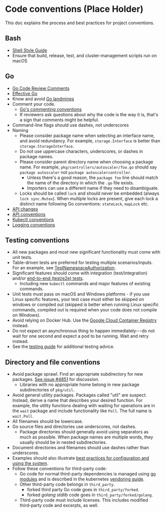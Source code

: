 # Code conventions (Place Holder)
This doc explains the process and best practices for project conventions.
## Bash
  - [Shell Style Guide](../styleguide/shellguide.md)
  - Ensure that build, release, test, and cluster-management scripts run on macOS

## Go
  - [Go Code Review Comments](https://github.com/golang/go/wiki/CodeReviewComments)
  - [Effective Go](https://golang.org/doc/effective_go.html)
  - Know and avoid [Go landmines](https://gist.github.com/lavalamp/4bd23295a9f32706a48f)
  - Comment your code.
    - [Go's commenting conventions](http://blog.golang.org/godoc-documenting-go-code)
    - If reviewers ask questions about why the code is the way it is, that's a sign that comments might be helpful.
  - Command-line flags should use dashes, not underscores
  - Naming
    - Please consider package name when selecting an interface name, and avoid redundancy. For example, `storage.Interface` is better than `storage.StorageInterface`.
    - Do not use uppercase characters, underscores, or dashes in package names.
    - Please consider parent directory name when choosing a package name. For example, `pkg/controllers/autoscaler/foo.go` should say `package autoscaler` not `package autoscalercontroller`.
        - Unless there's a good reason, the `package foo` line should match the name of the directory in which the `.go` file exists.
        - Importers can use a different name if they need to disambiguate.
    - Locks should be called `lock` and should never be embedded (always `lock sync.Mutex`). When multiple locks are present, give each lock a distinct name following Go conventions: `stateLock`, `mapLock` etc.
  - [API changes](/contributors/devel/sig-architecture/api_changes.md)
  - [API conventions](/contributors/devel/sig-architecture/api-conventions.md)
  - [Kubectl conventions](/contributors/devel/sig-cli/kubectl-conventions.md)
  - [Logging conventions](/contributors/devel/sig-instrumentation/logging.md)

## Testing conventions

  - All new packages and most new significant functionality must come with unit tests.
  - Table-driven tests are preferred for testing multiple scenarios/inputs. For an example, see [TestNamespaceAuthorization](https://git.k8s.io/kubernetes/test/integration/auth/auth_test.go).
  - Significant features should come with integration (test/integration) and/or [end-to-end (test/e2e) tests](/contributors/devel/sig-testing/e2e-tests.md).
    - Including new `kubectl` commands and major features of existing commands.
  - Unit tests must pass on macOS and Windows platforms - if you use Linux specific features, your test case must either be skipped on windows or compiled out (skipped is better when running Linux specific commands, compiled out is required when your code does not compile on Windows).
  - Avoid relying on Docker Hub. Use the [Google Cloud Container Registry](https://gcr.io) instead.
  - Do not expect an asynchronous thing to happen immediately---do not wait for one second and expect a pod to be running. Wait and retry instead.
  - See the [testing guide](/contributors/devel/sig-testing/testing.md) for additional testing advice.

## Directory and file conventions

  - Avoid package sprawl. Find an appropriate subdirectory for new packages. [See issue #4851](http://issues.k8s.io/4851) for discussion.
    - Libraries with no appropriate home belong in new package subdirectories of `pkg/util`.
  - Avoid general utility packages. Packages called "util" are suspect. Instead, derive a name that describes your desired function. For example, the utility functions dealing with waiting for operations are in the `wait` package and include functionality like `Poll`. The full name is `wait.Poll`.
  - All filenames should be lowercase.
  - Go source files and directories use underscores, not dashes.
    - Package directories should generally avoid using separators as much as possible. When package names are multiple words, they usually should be in nested subdirectories.
  - Document directories and filenames should use dashes rather than underscores.
  - Examples should also illustrate [best practices for configuration and using the system](https://kubernetes.io/docs/concepts/configuration/overview/).
  - Follow these conventions for third-party code:
    - Go code for normal third-party dependencies is managed using [go modules](https://github.com/golang/go/wiki/Modules) and is described in the kubernetes [vendoring guide](/contributors/devel/sig-architecture/vendor.md).
    - Other third-party code belongs in `third_party`.
      - forked third party Go code goes in `third_party/forked`.
      - forked _golang stdlib_ code goes in `third_party/forked/golang`.
    - Third-party code must include licenses. This includes modified third-party code and excerpts, as well.